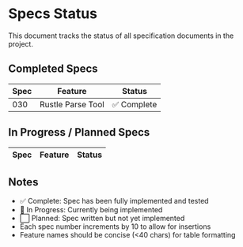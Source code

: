 # Specs Status

This document tracks the status of all specification documents in the project.

## Completed Specs

| Spec | Feature | Status |
|------|---------|--------|
| 030 | Rustle Parse Tool | ✅ Complete |

## In Progress / Planned Specs

| Spec | Feature | Status |
|------|---------|--------|


## Notes

- ✅ Complete: Spec has been fully implemented and tested
- 🔄 In Progress: Currently being implemented
- ⬜ Planned: Spec written but not yet implemented
- Each spec number increments by 10 to allow for insertions
- Feature names should be concise (<40 chars) for table formatting